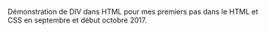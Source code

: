 Démonstration de DIV dans HTML pour mes premiers pas dans le HTML et CSS en septembre et début octobre 2017.
